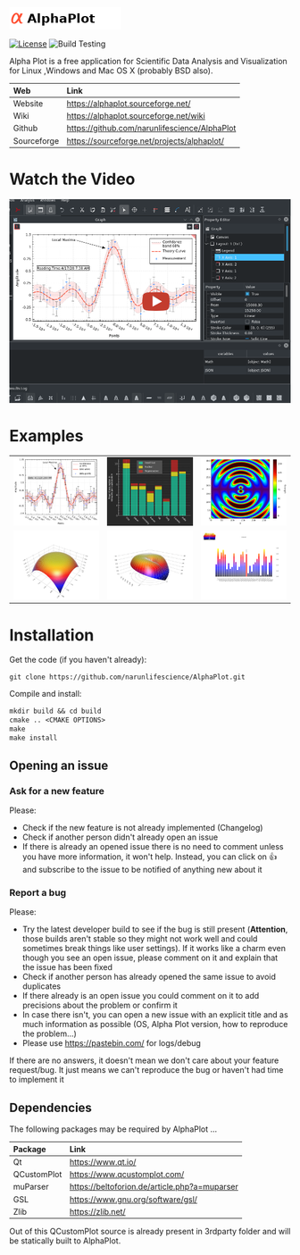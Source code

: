 ![alt text](data/icons/app/alphaplot-name.png "AlphaPlot")

[![License][license-badge]][license-page]
![Build Testing](https://github.com/ChinouneMehdi/AlphaPlot/workflows/Build%20Testing/badge.svg )

[license-page]: COPYING
[license-badge]: http://img.shields.io/badge/License-GPL2-blue.svg

Alpha Plot is a free application for Scientific Data Analysis and Visualization for Linux ,Windows and Mac OS X (probably BSD also).

| Web         | Link                                             |
|:------------|:-------------------------------------------------|
| Website     | https://alphaplot.sourceforge.net/               |
| Wiki        | https://alphaplot.sourceforge.net/wiki           |
| Github      | https://github.com/narunlifescience/AlphaPlot    |
| Sourceforge | https://sourceforge.net/projects/alphaplot/      |

# Watch the Video
[![AlphaPlot Plotting Basics](data/screenshots/alphaplot1.png)](https://www.youtube.com/watch?v=U3DE_ObVLeU "AlphaPlot Plotting Basics")

# Examples
| | | |
|:-------------------------:|:-------------------------:|:-------------------------:|
|<img width="500" alt="" src="data/screenshots/example1.png">|  <img width="500" alt="" src="data/screenshots/example2.png">|<img width="500" alt="" src="data/screenshots/example3.png">|
|<img width="500" alt="" src="data/screenshots/example4.png">|  <img width="500" alt="" src="data/screenshots/example5.png">|<img width="500" alt="" src="data/screenshots/example6.png">|

# Installation
Get the code (if you haven't already):

    git clone https://github.com/narunlifescience/AlphaPlot.git 

Compile and install:

    mkdir build && cd build
    cmake .. <CMAKE OPTIONS>
    make
    make install


Opening an issue
----------------
### Ask for a new feature

Please:

 * Check if the new feature is not already implemented (Changelog)
 * Check if another person didn't already open an issue
 * If there is already an opened issue there is no need to comment unless you have more information, it won't help. Instead, you can click on :thumbsup: and subscribe to the issue to be notified of anything new about it 

### Report a bug

Please:
 
 * Try the latest developer build to see if the bug is still present (**Attention**, those builds aren't stable so they might not work well and could sometimes break things like user settings). If it works like a charm even though you see an open issue, please comment on it and explain that the issue has been fixed
 * Check if another person has already opened the same issue to avoid duplicates
 * If there already is an open issue you could comment on it to add precisions about the problem or confirm it
 * In case there isn't, you can open a new issue with an explicit title and as much information as possible (OS, Alpha Plot version, how to reproduce the problem...)
 * Please use https://pastebin.com/ for logs/debug
 
If there are no answers, it doesn't mean we don't care about your feature request/bug. It just means we can't reproduce the bug or haven't had time to implement it

## Dependencies

The following packages may be required by AlphaPlot ...

| Package       | Link                                           |
|:--------------|:-----------------------------------------------|
| Qt            | https://www.qt.io/                             |
| QCustomPlot   | https://www.qcustomplot.com/                   |
| muParser      | https://beltoforion.de/article.php?a=muparser  |
| GSL           | https://www.gnu.org/software/gsl/              |
| Zlib          | https://zlib.net/                              |

Out of this QCustomPlot source is already present in 3rdparty folder and will be statically built to AlphaPlot.

